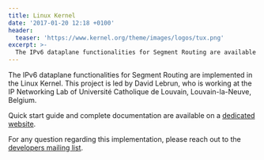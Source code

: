 ```yaml
---
title: Linux Kernel
date: '2017-01-20 12:18 +0100'
header:
  teaser: 'https://www.kernel.org/theme/images/logos/tux.png'
excerpt: >-
  The IPv6 dataplane functionalities for Segment Routing are available in the Linux Kernel. Find out how to start using SR on any Linux host.
---
```


The IPv6 dataplane functionalities for Segment Routing are implemented in the Linux Kernel. This project is led by David Lebrun, who is working at the IP Networking Lab of Université Catholique de Louvain, Louvain-la-Neuve, Belgium.

Quick start guide and complete documentation are available on a [dedicated website](http://www.segment-routing.org/).

For any question regarding this implementation, please reach out to the [developers mailing list](https://sympa-2.sipr.ucl.ac.be/sympa/info/sr6-dev).
